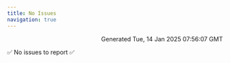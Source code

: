 ```yaml
---
title: No Issues
navigation: true
---
```


<p style="text-align:right;color:#cccs">
Generated Tue, 14 Jan 2025 07:56:07 GMT
</p>
<p>✅ No issues to report ✅</p>



